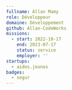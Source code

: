 ```yaml
---
fullname: Allan Mamy
role: Développeur
domaine: Développement
github: Allan-CodeWorks
missions:
  - start: 2022-10-17
    end: 2023-07-17
    status: service
    employer: ''
startups:
  - aides.jeunes
badges:
  - segur
---
```


